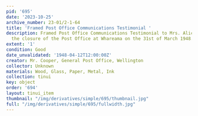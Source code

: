 ```yaml
---
pid: '695'
date: '2023-10-25'
archive_number: 23-01/2-1-64
title: 'Framed Post Office Communications Testimonial '
description: Framed Post Office Communications Testimonial to Mrs. Alice Street upon
  the closure of the Post Office at Whareama on the 31st of March 1948.
extent: '1'
condition: Good
date_unvalidated: '1948-04-12T12:00:00Z'
creator: Mr. Cooper, General Post Office, Wellington
collector: Unknown
materials: Wood, Glass, Paper, Metal, Ink
collection: tinui
key: object
order: '694'
layout: tinui_item
thumbnail: "/img/derivatives/simple/695/thumbnail.jpg"
full: "/img/derivatives/simple/695/fullwidth.jpg"
---
```

